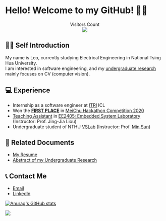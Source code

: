 # Hello! Welcome to my GitHub! 🚀🚀

<p align="center"> 
  Visitors Count<br>
  <img src="https://profile-counter.glitch.me/leothebestcoder/count.svg" />
</p>

## 🙋‍♂️ Self Introduction
My name is Leo, currently studying Electrical Engineering in National Tsing Hua University. 
<br />
I am interested in software engineering, and my [undergraduate research](https://github.com/LeoTheBestCoder/active_learning) mainly focuses on CV (computer vision). 

## 💻 Experience
* Internship as a software engineer at [ITRI](https://www.itri.org.tw/) ICL
* Won the [**FIRST PLACE**](https://www.hccg.gov.tw/ch/home.jsp?id=48&parentpath=&mcustomize=municipalnews_view.jsp&toolsflag=Y&dataserno=202010250004&t=MunicipalNews&mserno=201601300020) in [MeiChu Hackathon Competition 2020](https://github.com/LeoTheBestCoder/Meichu2020_Team_726)
* [Teaching Assistant](https://github.com/LeoTheBestCoder/NTHU_EE2405) in [EE2405: Embedded System Laboratory](https://www.ee.nthu.edu.tw/ee240500/) (Instructor: Prof. Jing-Jia Liou)
* Undergraduate student of NTHU [VSLab](https://aliensunmin.github.io/lab/info.html) (Instructor: Prof. [Min Sun](https://scholar.google.com/citations?user=1Rf6sGcAAAAJ&hl=zh-TW))

## 📝 Related Documents
* [My Resume](https://drive.google.com/file/d/1wada6UIomghnOl_jvzcuKX5aBxwmY-V3/view?usp=sharing)
* [Abstract of my Undergraduate Research](https://drive.google.com/file/d/1_bzX01EOcB5Ui8ig4DcBHS12iGtBMZxf/view?usp=sharing)

## 📞 Contact Me
* [Email](mailto:leoshieh0hn@gmail.com)
* [LinkedIn](https://www.linkedin.com/in/linyunghsieh/)

[![Anurag's GitHub stats](https://github-readme-stats.vercel.app/api?username=leothebestcoder&theme=gruvbox)](https://github.com/anuraghazra/github-readme-stats)


![](https://github-profile-summary-cards.vercel.app/api/cards/repos-per-language?username=LeoTheBestCoder&theme=github_dark)

<!-- <font size=2>看 還看？快去幫我的repo按星星啊XD
</br >
喜歡我的話歡迎追蹤我，才不會錯過最新的code喔😍 -->

